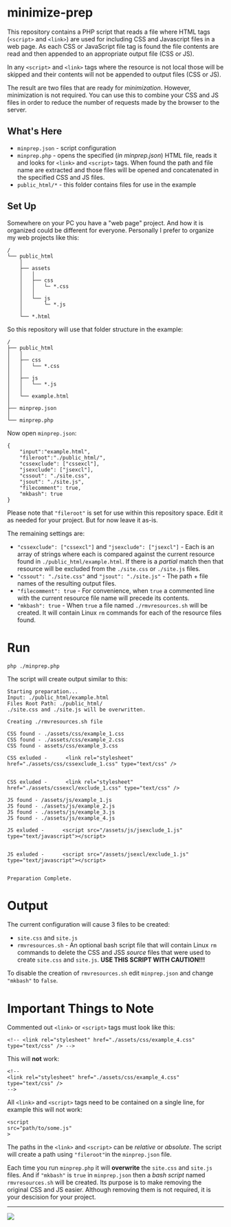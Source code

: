 # minimize-prep

This repository contains a PHP script that reads a file where HTML tags (`<script>` and `<link>`) are used for including CSS and Javascript files in a web page. As each CSS or JavaScript file tag is found the file contents are read and then appended to an appropriate output file (CSS or JS).

In any `<script>` and `<link>` tags where the resource is not local those will be skipped and their contents will not be appended to output files (CSS or JS). 

The result are two files that are ready for *minimization*. However, minimization is not required. You can use this to combine your CSS and JS files in order to reduce the number of requests made by the browser to the server.

## What's Here

* `minprep.json` - script configuration
* `minprep.php` - opens the specified (*in minprep.json*) HTML file, reads it and looks for `<link>` and `<script>` tags. When found the path and file name are extracted and those files will be opened and concatenated in the specified CSS and JS files.
* `public_html/*` - this folder contains files for use in the example

## Set Up

Somewhere on your PC you have a "web page" project. And how it is organized could be different for everyone. Personally I prefer to organize my web projects like this:

```
/
└── public_html
    │
    ├── assets
    │   │
    │   ├── css
    │   │   └─ *.css
    │   │
    │   └── js
    │       └─ *.js
    │
    └── *.html
```

So this repository will use that folder structure in the example:

```
/
├── public_html
│   │
│   ├── css
│   │   └── *.css
│   │
│   ├── js
│   │   └── *.js
│   │
│   └── example.html
│
├── minprep.json
│
└── minprep.php
```

Now open `minprep.json`:

```
{
    "input":"example.html",
    "fileroot":"./public_html/",
    "cssexclude": ["cssexcl"],
    "jsexclude": ["jsexcl"],
    "cssout": "./site.css",
    "jsout": "./site.js",
    "filecomment": true,
    "mkbash": true
}
```

Please note that `"fileroot"` is set for use within this repository space. Edit it as needed for your project. But for now leave it as-is.

The remaining settings are:

* `"cssexclude": ["cssexcl"]` and `"jsexclude": ["jsexcl"]` - Each is an array of strings where each is compared against the current resource found in `./public_html/example.html`. If there is a *partial* match then that resource will be excluded from the `./site.css` or `./site.js` files.
* `"cssout": "./site.css"` and `"jsout": "./site.js"` - The path + file names of the resulting output files. 
* `"filecomment": true` - For convenience, when `true` a commented line with the current resource file name will precede its contents. 
* `"mkbash": true` - When `true` a file named `./rmvresources.sh` will be created. It will contain Linux `rm` commands for each of the resource files found.

# Run

```
php ./minprep.php
```

The script will create output similar to this:

```
Starting preparation...
Input: ./public_html/example.html
Files Root Path: ./public_html/
./site.css and ./site.js will be overwritten.

Creating ./rmvresources.sh file

CSS found - ./assets/css/example_1.css
CSS found - ./assets/css/example_2.css
CSS found - assets/css/example_3.css

CSS exluded -      <link rel="stylesheet" href="./assets/css/cssexclude_1.css" type="text/css" />


CSS exluded -      <link rel="stylesheet" href="./assets/cssexcl/exclude_1.css" type="text/css" />

JS found - /assets/js/example_1.js
JS found - ./assets/js/example_2.js
JS found - ./assets/js/example_3.js
JS found - ./assets/js/example_4.js

JS exluded -      <script src="/assets/js/jsexclude_1.js" type="text/javascript"></script>


JS exluded -      <script src="/assets/jsexcl/exclude_1.js" type="text/javascript"></script>


Preparation Complete.
```

# Output

The current configuration will cause 3 files to be created:

* `site.css` and `site.js`
* `rmvresources.sh` - An optional bash script file that will contain Linux `rm` commands to delete the CSS and JSS *source* files that were used to create `site.css` and `site.js`. **USE THIS SCRIPT WITH CAUTION!!!**

To disable the creation of `rmvresources.sh` edit `minprep.json` and change `"mkbash"` to `false`.

# Important Things to Note

Commented out `<link>` or `<script>` tags must look like this:

```
<!-- <link rel="stylesheet" href="./assets/css/example_4.css" type="text/css" /> -->
```

This will **not** work:

```
<!-- 
<link rel="stylesheet" href="./assets/css/example_4.css" type="text/css" /> 
-->
```

All `<link>` and `<script>` tags need to be contained on a single line, for example this will not work:

```
<script
src="path/to/some.js"
>
```

The paths in the `<link>` and `<script>` can be *relative* or *absolute*. The script will create a path using `"fileroot"`in the `minprep.json` file.

Each time you run `minprep.php` it will **overwrite** the `site.css` and `site.js` files. And if `"mkbash"` is `true` in `minprep.json` then a *bash script* named `rmvresources.sh` will be created. Its purpose is to make removing the original CSS and JS easier. Although removing them is not required, it is your descision for your project.

---
<img src="http://webexperiment.info/extcounter/mdcount.php?id=minimize-prep">
